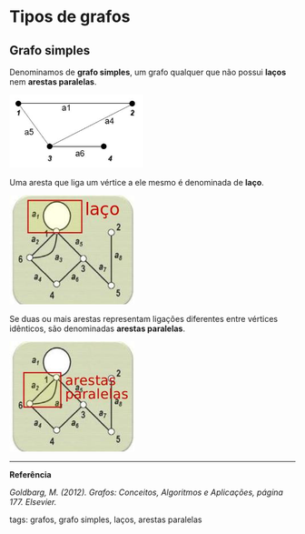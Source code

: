 # Tipos de grafos

## Grafo simples


Denominamos de **grafo simples**, um grafo qualquer que não possui **laços** nem **arestas paralelas**.

![grafo simples](img/p0003-0.png)

Uma aresta que liga um vértice a ele mesmo é denominada de **laço**.

![laço em um grafo](img/p0003-1.jpeg)

Se duas ou mais arestas representam ligações diferentes entre vértices idênticos, são denominadas **arestas paralelas**.

![arestas paralelas em um grafo](img/p0003-2.jpeg)

---

**Referência**

_Goldbarg, M. (2012). Grafos: Conceitos, Algoritmos e Aplicações, página 177. Elsevier._

tags: grafos, grafo simples, laços, arestas paralelas

